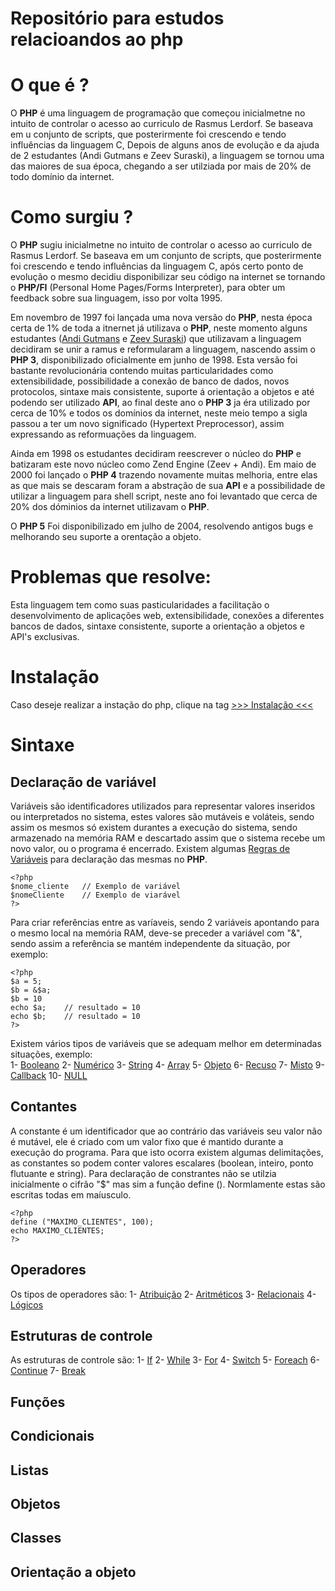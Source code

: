# Repositório para estudos relacioandos ao php 

# O que é ?

O **PHP** é uma linguagem de programação que começou inicialmetne no intuito de controlar o acesso ao curriculo de Rasmus Lerdorf. Se baseava em u conjunto de scripts, que posterirmente foi crescendo e tendo influências da linguagem C, Depois de alguns anos de evolução e da ajuda de 2 estudantes (Andi Gutmans e Zeev Suraski), a linguagem se tornou uma das maiores de sua época, chegando a ser utilziada por mais de 20% de todo domínio da internet.

# Como surgiu ?

O **PHP** sugiu inicialmetne no intuito de controlar o acesso ao curriculo de Rasmus Lerdorf. Se baseava em um conjunto de scripts, que posterirmente foi crescendo e tendo influências da linguagem C, após certo ponto de evolução o mesmo decidiu disponibilizar seu código na internet se tornando o **PHP/FI** (Personal Home Pages/Forms Interpreter), para obter um feedback sobre sua linguagem, isso por volta 1995.

Em novembro de 1997 foi lançada uma nova versão do **PHP**, nesta época certa de 1% de toda a itnernet já utilizava o **PHP**, neste momento alguns estudantes ([Andi Gutmans](https://github.com/hyagocabrall/php-estudos/blob/master/criadores_php/andi_gutmans.md) e [Zeev Suraski](https://github.com/hyagocabrall/php-estudos/blob/master/criadores_php/zeev_suraski.md)) que utilizavam a linguagem decidiram se unir a ramus e reformularam a linguagem, nascendo assim o **PHP 3**, disponibilizado oficialmente em junho de 1998. Esta versão foi bastante revolucionária contendo muitas particularidades como extensibilidade, possibilidade a conexão de banco de dados, novos protocolos, sintaxe mais consistente, suporte á orientação a objetos e até podendo ser utilizado **API**, ao final deste ano o **PHP 3** ja éra utilizado por cerca de 10% e todos os domínios da internet, neste meio tempo a sigla passou a ter um novo significado (Hypertext Preprocessor), assim expressando as reformuações da linguagem.

Ainda em 1998 os estudantes decidiram reescrever o núcleo do **PHP** e batizaram este novo núcleo como Zend Engine (Zeev + Andi). Em maio de 2000 foi lançado o **PHP 4** trazendo novamente muitas melhoria, entre elas as que mais se descaram foram a abstração de sua **API** e a possibilidade de utilizar a linguagem para shell script, neste ano foi levantado que cerca de 20% dos dóminios da internet utilizavam o **PHP**.

O **PHP 5** Foi disponibilizado em julho de 2004, resolvendo antigos bugs e melhorando seu suporte a orentação a objeto.

# Problemas que resolve: 

Esta linguagem tem como suas pasticularidades a facilitação o desenvolvimento de aplicações web, extensibilidade, conexões a diferentes bancos de dados, sintaxe consistente, suporte a orientação a objetos e API's exclusivas.

# Instalação

 Caso deseje realizar a instação do php, clique na tag [ >>> Instalação <<< ](https://github.com/hyagocabrall/php-estudos/blob/master/INSTALACAO.md)

# Sintaxe 

## Declaração de variável

Variáveis são identificadores utilizados para representar valores inseridos ou interpretados no sistema, estes valores são mutáveis e voláteis, sendo assim os mesmos só existem durantes a execução do sistema, sendo armazenado na memória RAM e descartado assim que o sistema recebe um novo valor, ou o programa é encerrado. Existem algumas [Regras de Variáveis](https://github.com/hyagocabrall/php-estudos/blob/master/exemplos_variaveis/regras_variaveis.md) para declaração das mesmas no **PHP**.
```
<?php
$nome_cliente   // Exemplo de variável
$nomeCliente    // Exemplo de viarável
?>
```

Para criar referências entre as varíaveis, sendo 2 variáveis apontando para o mesmo local na memória RAM, deve-se preceder a variável com "&", sendo assim a referência se mantém independente da situação, por exemplo:

```
<?php
$a = 5;
$b = &$a;
$b = 10
echo $a;    // resultado = 10
echo $b;    // resultado = 10
?>
```
Existem vários tipos de variáveis que se adequam melhor em determinadas situações, exemplo:     
1- [Booleano](https://github.com/hyagocabrall/php-estudos/blob/master/exemplos_variaveis/booleano_variavel.md)
2- [Numérico](https://github.com/hyagocabrall/php-estudos/blob/master/exemplos_variaveis/numerico_vaiavel.md)
3- [String](https://github.com/hyagocabrall/php-estudos/blob/master/exemplos_variaveis/string_variavel.md)
4- [Array](https://github.com/hyagocabrall/php-estudos/blob/master/exemplos_variaveis/array_variavel.md)
5- [Objeto](https://github.com/hyagocabrall/php-estudos/blob/master/exemplos_variaveis/objeto_variavel.md)
6- [Recuso](https://github.com/hyagocabrall/php-estudos/blob/master/exemplos_variaveis/recurso_variavel.md)
7- [Misto](https://github.com/hyagocabrall/php-estudos/blob/master/exemplos_variaveis/misto_variaveis.md)
9- [Callback](https://github.com/hyagocabrall/php-estudos/blob/master/exemplos_variaveis/callback_variaveis.md)
10- [NULL](https://github.com/hyagocabrall/php-estudos/blob/master/exemplos_variaveis/null_variaveis.md)

## Contantes

A constante é um identificador que ao contrário das variáveis seu valor não é mutável, ele é criado com um valor fixo que é mantido durante a execução do programa. Para que isto ocorra existem algumas delimitações, as constantes so podem conter valores escalares (boolean, inteiro, ponto flutuante e string). Para declaração de constrantes não se utilzia inicialmente o cifrão "$" mas sim a função define (). Normlamente estas são escritas todas em maíusculo.

```
<?php
define ("MAXIMO_CLIENTES", 100);
echo MAXIMO_CLIENTES;
?>
```

## Operadores

Os tipos de operadores são:
1- [Atribuição](https://github.com/hyagocabrall/php-estudos/blob/master/exemplos_operadores/exemplo_atribuicao.md)
2- [Aritméticos](https://github.com/hyagocabrall/php-estudos/blob/master/exemplos_operadores/exemplo_aritmeticos.md)
3- [Relacionais](https://github.com/hyagocabrall/php-estudos/blob/master/exemplos_operadores/exemplo_relacionais.md)
4- [Lógicos](https://github.com/hyagocabrall/php-estudos/blob/master/exemplos_operadores/exemplo_logicos.md)

## Estruturas de controle
As estruturas de controle são: 
1- [If](https://github.com/hyagocabrall/php-estudos/blob/master/exemplos_estruturas_controle/exemplo_if.md)
2- [While](https://github.com/hyagocabrall/php-estudos/blob/master/exemplos_estruturas_controle/exemplo_while.md)
3- [For]()
4- [Switch](https://github.com/hyagocabrall/php-estudos/blob/master/exemplos_estruturas_controle/exemplo_switch.md)
5- [Foreach](https://github.com/hyagocabrall/php-estudos/blob/master/exemplos_estruturas_controle/exemplo_foreach.md)
6- [Continue](https://github.com/hyagocabrall/php-estudos/blob/master/exemplos_estruturas_controle/exemplo_break.md)
7- [Break](https://github.com/hyagocabrall/php-estudos/blob/master/exemplos_estruturas_controle/exemplo_break.md)


## Funções 

## Condicionais

## Listas

## Objetos

## Classes

## Orientação a objeto

